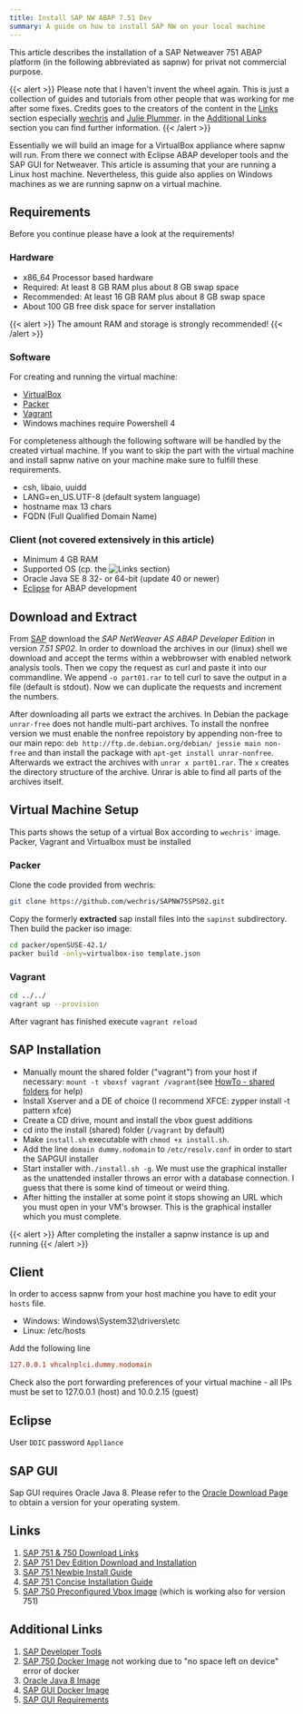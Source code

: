 ```yaml
---
title: Install SAP NW ABAP 7.51 Dev
summary: A guide on how to install SAP NW on your local machine
---
```


This article describes the installation of a SAP Netweaver 751 ABAP platform (in the following abbreviated as sapnw) for privat not commercial purpose.

{{< alert >}}
Please note that I haven't invent the wheel again. This is just a collection of guides and tutorials from other people that was working for me after some fixes. Credits goes to the creators of the content in the [Links](#links_content) section especially [wechris](https://github.com/wechris) and [Julie Plummer](https://people.sap.com/julie.plummer). in the [Additional Links](#additional_links_content) section you can find further information.
{{< /alert >}}

Essentially we will build an image for a VirtualBox appliance where sapnw will run. From there we connect with Eclipse ABAP developer tools and the SAP GUI for Netweaver. This article is assuming that your are running a Linux host machine. Nevertheless, this guide also applies on Windows machines as we are running sapnw on a virtual machine.

## Requirements

Before you continue please have a look at the requirements!

### Hardware

- x86_64 Processor based hardware
- Required: At least 8 GB RAM plus about 8 GB swap space
- Recommended: At least 16 GB RAM plus about 8 GB swap space
- About 100 GB free disk space for server installation

{{< alert >}}
The amount RAM and storage is strongly recommended!
{{< /alert >}}

### Software

For creating and running the virtual machine:

- [VirtualBox](https://www.virtualbox.org/)
- [Packer](https://www.packer.io/)
- [Vagrant](https://www.vagrantup.com/)
- Windows machines require Powershell 4

For completeness although the following software will be handled by the created virtual machine. If you want to skip the part with the virtual machine and install sapnw native on your machine make sure to fulfill these requirements.

- csh, libaio, uuidd
- LANG=en_US.UTF-8 (default system language)
- hostname max 13 chars
- FQDN (Full Qualified Domain Name)

### Client (not covered extensively in this article)

- Minimum 4 GB RAM
- Supported OS (cp. the ![Links](#Links) section)
- Oracle Java SE 8 32- or 64-bit (update 40 or newer)
- [Eclipse](http://www.eclipse.org/downloads/eclipse-packages/) for ABAP development

## Download and Extract

From [SAP](https://tools.hana.ondemand.com/#abap) download the _SAP NetWeaver AS ABAP Developer Edition_ in version _7.51 SP02_. In order to download the archives in our (linux) shell we download and accept the terms within a webbrowser with enabled network analysis tools. Then we copy the request as curl and paste it into our commandline. We append `-o part01.rar` to tell curl to save the output in a file (default is stdout). Now we can duplicate the requests and increment the numbers.

After downloading all parts we extract the archives. In Debian the package `unrar-free` does not handle multi-part archives. To install the nonfree version we must enable the nonfree repoistory by appending non-free to our main repo: `deb http://ftp.de.debian.org/debian/ jessie main non-free` and than install the package with `apt-get install unrar-nonfree`. Afterwards we extract the archives with `unrar x part01.rar`. The `x` creates the directory structure of the archive. Unrar is able to find all parts of the archives itself.

## Virtual Machine Setup

This parts shows the setup of a virtual Box according to `wechris'` image. Packer, Vagrant and Virtualbox must be installed

### Packer

Clone the code provided from wechris:

```bash
git clone https://github.com/wechris/SAPNW75SPS02.git
```

Copy the formerly **extracted** sap install files into the `sapinst` subdirectory. Then build the packer iso image:

```bash
cd packer/openSUSE-42.1/
packer build -only=virtualbox-iso template.json
```

### Vagrant

```bash
cd ../../
vagrant up --provision
```

After vagrant has finished execute `vagrant reload`

## SAP Installation

- Manually mount the shared folder ("vagrant") from your host if necessary: `mount -t vboxsf vagrant /vagrant`(see [HowTo - shared folders](https://forums.virtualbox.org/viewtopic.php?t=15868) for help)
- Install Xserver and a DE of choice (I recommend XFCE: zypper install -t pattern xfce)
- Create a CD drive, mount and install the vbox guest additions
- cd into the install (shared) folder (`/vagrant` by default)
- Make `install.sh` executable with `chmod +x install.sh`.
- Add the line `domain dummy.nodomain` to `/etc/resolv.conf` in order to start the SAPGUI installer
- Start installer with`./install.sh -g`. We must use the graphical installer as the unattended installer throws an error with a database connection. I guess that there is some kind of timeout or weird thing.
- After hitting the installer at some point it stops showing an URL which you must open in your VM's browser. This is the graphical installer which you must complete.

{{< alert >}}
After completing the installer a sapnw instance is up and running
{{< /alert >}}

## Client

In order to access sapnw from your host machine you have to edit your `hosts` file.

- Windows: Windows\System32\drivers\etc
- Linux: /etc/hosts

Add the following line

```ini
127.0.0.1 vhcalnplci.dummy.nodomain
```

Check also the port forwarding preferences of your virtual machine - all IPs must be set to 127.0.0.1 (host) and 10.0.2.15 (guest)

## Eclipse

User `DDIC` password `Appl1ance`

## SAP GUI

Sap GUI requires Oracle Java 8. Please refer to the [Oracle Download Page](http://www.oracle.com/technetwork/java/javase/downloads/jdk8-downloads-2133151.html) to obtain a version for your operating system.

## Links <a id="links_content"></a>

1. [SAP 751 & 750 Download Links](https://tools.hana.ondemand.com/#abap)
1. [SAP 751 Dev Edition Download and Installation](https://blogs.sap.com/2017/09/04/sap-as-abap-7.51-sp2-developer-edition-to-download-concise-installation-guide/)
1. [SAP 751 Newbie Install Guide](https://blogs.sap.com/2017/09/04/newbies-guide-installing-abap-as-751-sp02-on-linux/)
1. [SAP 751 Concise Installation Guide](https://blogs.sap.com/2017/09/04/sap-as-abap-7.51-sp2-developer-edition-to-download-concise-installation-guide/)
1. [SAP 750 Preconfigured Vbox image](https://github.com/wechris/SAPNW75SPS02) (which is working also for version 751)

## Additional Links <a id="additional_links_content"></a>

1. [SAP Developer Tools](https://tools.hana.ondemand.com/#abap)
1. [SAP 750 Docker Image](https://github.com/tobiashofmann/sap-nw-abap-docker) not working due to "no space left on device" error of docker
1. [Oracle Java 8 Image](https://github.com/dockerfile/java)
1. [SAP GUI Docker Image](https://github.com/thalesvb/docker-platingui)
1. [SAP GUI Requirements](https://blogs.sap.com/2015/07/04/sap-gui-for-java-installation-and-configuration/)
